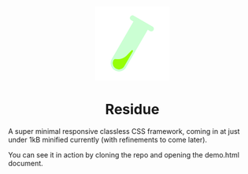 <div align="center">
    <img src="logo.svg" width="150">
    <h1> Residue </h1>
</div>

A super minimal responsive classless CSS framework, coming in at just under 1kB minified currently (with refinements to come later).

You can see it in action by cloning the repo and opening the demo.html document.
